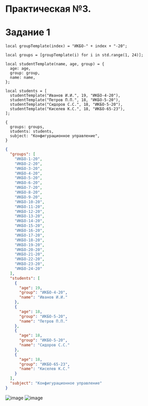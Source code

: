 # Практическая №3.

# Задание 1
``` jsonnet
local groupTemplate(index) = "ИКБО-" + index + "-20";

local groups = [groupTemplate(i) for i in std.range(1, 24)];

local studentTemplate(name, age, group) = {
  age: age,
  group: group,
  name: name,
};

local students = [
  studentTemplate("Иванов И.И.", 19, "ИКБО-4-20"),
  studentTemplate("Петров П.П.", 18, "ИКБО-5-20"),
  studentTemplate("Сидоров С.С.", 18, "ИКБО-5-20"),
  studentTemplate("Киселев К.С.", 18, "ИКБО-65-23"),
];

{
  groups: groups,
  students: students,
  subject: "Конфигурационное управление",
}
```
``` json
{
  "groups": [
    "ИКБО-1-20",
    "ИКБО-2-20",
    "ИКБО-3-20",
    "ИКБО-4-20",
    "ИКБО-5-20",
    "ИКБО-6-20",
    "ИКБО-7-20",
    "ИКБО-8-20",
    "ИКБО-9-20",
    "ИКБО-10-20",
    "ИКБО-11-20",
    "ИКБО-12-20",
    "ИКБО-13-20",
    "ИКБО-14-20",
    "ИКБО-15-20",
    "ИКБО-16-20",
    "ИКБО-17-20",
    "ИКБО-18-20",
    "ИКБО-19-20",
    "ИКБО-20-20",
    "ИКБО-21-20",
    "ИКБО-22-20",
    "ИКБО-23-20",
    "ИКБО-24-20"
  ],
  "students": [
    {
      "age": 19,
      "group": "ИКБО-4-20",
      "name": "Иванов И.И."
    },
    {
      "age": 18,
      "group": "ИКБО-5-20",
      "name": "Петров П.П."
    },
    {
      "age": 18,
      "group": "ИКБО-5-20",
      "name": "Сидоров С.С."
    },
    {
      "age": 18,
      "group": "ИКБО-65-23",
      "name": "Киселев К.С."
    }
  ],
  "subject": "Конфигурационное управление"
}
```
<img src="https://github.com/user-attachments/assets/7678b991-cf86-4140-b84c-f88959008774" alt="image" size="50%" />
<img src="https://github.com/user-attachments/assets/40732681-186f-4027-a516-92dfdae0687b" alt="image" size="50%" />

